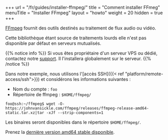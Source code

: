 +++
url = "/fr/guides/installer-ffmpeg/"
title = "Comment installer FFmeg"
menuTitle = "Installer FFmpeg"
layout = "howto"
weight = 20
hidden = true
+++

[FFmpeg](https://www.ffmpeg.org/) fournit des outils destinés au traitement de flux audio ou vidéo.

Cette bibliothèque étant source de traitements lourds elle n'est pas disponible par défaut en serveurs mutualisés.

{{% notice info %}}
Si vous êtes propriétaire d'un serveur VPS ou dédié, contactez notre [support](https://admin.alwaysdata.com/support/add/). Il l'installera globalement sur le serveur.
{{% /notice %}}

Dans notre exemple, nous utilisons l'[accès SSH]({{< ref "platform/remote-access/ssh">}}) et considérons les informations suivantes :

- Nom du compte : `foo`
- Répertoire de ffmpeg : `$HOME/ffmpeg/`

```
foo@ssh:~/ffmpeg$ wget -O- https://johnvansickle.com/ffmpeg/releases/ffmpeg-release-amd64-static.tar.xz|tar -xJf --strip-components=1
```

Les binaires seront disponibles dans le répertoire `$HOME/ffmpeg/`.

Prenez la [dernière version amd64 stable disponible](https://johnvansickle.com/ffmpeg/).

